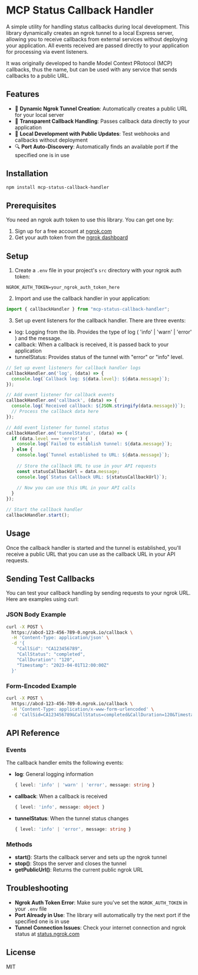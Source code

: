 # MCP Status Callback Handler

A simple utility for handling status callbacks during local development. This library dynamically creates an ngrok tunnel to a local Express server, allowing you to receive callbacks from external services without deploying your application. All events received are passed directly to your application for processing via event listeners.

It was originally developed to handle Model Context PRotocol (MCP) callbacks, thus the name, but can be used with any service that sends callbacks to a public URL.

## Features

- 🚀 **Dynamic Ngrok Tunnel Creation**: Automatically creates a public URL for your local server
- 🔄 **Transparent Callback Handling**: Passes callback data directly to your application
- 🧪 **Local Development with Public Updates**: Test webhooks and callbacks without deployment
- 🔍 **Port Auto-Discovery**: Automatically finds an available port if the specified one is in use

## Installation

```bash
npm install mcp-status-callback-handler
```

## Prerequisites

You need an ngrok auth token to use this library. You can get one by:

1. Sign up for a free account at [ngrok.com](https://ngrok.com)
2. Get your auth token from the [ngrok dashboard](https://dashboard.ngrok.com/get-started/your-authtoken)

## Setup

1. Create a `.env` file in your project's `src` directory with your ngrok auth token:

```
NGROK_AUTH_TOKEN=your_ngrok_auth_token_here
```

2. Import and use the callback handler in your application:

```typescript
import { callbackHandler } from "mcp-status-callback-handler";
```

3. Set up event listeners for the callback handler. There are three events:
- log: Logging from the lib. Provides the type of log ( 'info' | 'warn' | 'error' ) and the message.
- callback: When a callback is received, it is passed back to your application
- tunnelStatus: Provides status of the tunnel with "error" or "info" level.

```typescript
// Set up event listeners for callback handler logs
callbackHandler.on('log', (data) => {
  console.log(`Callback log: ${data.level}: ${data.message}`);
});

// Add event listener for callback events
callbackHandler.on('callback', (data) => {
  console.log(`Received callback: ${JSON.stringify(data.message)}`);
  // Process the callback data here
});

// Add event listener for tunnel status
callbackHandler.on('tunnelStatus', (data) => {
  if (data.level === 'error') {
    console.log(`Failed to establish tunnel: ${data.message}`);
  } else {
    console.log(`Tunnel established to URL: ${data.message}`);
    
    // Store the callback URL to use in your API requests
    const statusCallbackUrl = data.message;
    console.log(`Status Callback URL: ${statusCallbackUrl}`);
    
    // Now you can use this URL in your API calls
  }
});

// Start the callback handler
callbackHandler.start();
```

## Usage

Once the callback handler is started and the tunnel is established, you'll receive a public URL that you can use as the callback URL in your API requests.

## Sending Test Callbacks

You can test your callback handling by sending requests to your ngrok URL. Here are examples using curl:

### JSON Body Example

```bash
curl -X POST \
  https://abcd-123-456-789-0.ngrok.io/callback \
  -H 'Content-Type: application/json' \
  -d '{
    "CallSid": "CA123456789",
    "CallStatus": "completed",
    "CallDuration": "120",
    "Timestamp": "2023-04-01T12:00:00Z"
  }'
```

### Form-Encoded Example

```bash
curl -X POST \
  https://abcd-123-456-789-0.ngrok.io/callback \
  -H 'Content-Type: application/x-www-form-urlencoded' \
  -d 'CallSid=CA123456789&CallStatus=completed&CallDuration=120&Timestamp=2023-04-01T12:00:00Z'
```

## API Reference

### Events

The callback handler emits the following events:

- **log**: General logging information
  ```typescript
  { level: 'info' | 'warn' | 'error', message: string }
  ```

- **callback**: When a callback is received
  ```typescript
  { level: 'info', message: object }
  ```

- **tunnelStatus**: When the tunnel status changes
  ```typescript
  { level: 'info' | 'error', message: string }
  ```

### Methods

- **start()**: Starts the callback server and sets up the ngrok tunnel
- **stop()**: Stops the server and closes the tunnel
- **getPublicUrl()**: Returns the current public ngrok URL

## Troubleshooting

- **Ngrok Auth Token Error**: Make sure you've set the `NGROK_AUTH_TOKEN` in your `.env` file
- **Port Already in Use**: The library will automatically try the next port if the specified one is in use
- **Tunnel Connection Issues**: Check your internet connection and ngrok status at [status.ngrok.com](https://status.ngrok.com)

## License

MIT
